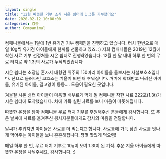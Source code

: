 ```yaml
---
layout: single
title: "12월 따뜻한 기부 소식 시온 쉼터에 1.3톤 기부했어요"
date: 2020-02-12 10:00:00
categories: 감동
author: Companimal
---
```


컴패니몰에서는 1달에 1번 유기견 기부 캠페인을 진행하고 있습니다. 터치 한번으로 매일 10g씩 유기견 아이들에게 한끼를 선물하고 있죠. :) 저희 컴패니몰은 2019년 12월에 착한 사료 기부 선정처를 시온 쉼터로 진행하였습니다. 12월 한 달 내내 하루 한 번의 무료 터치로 약 1.3t의 사료가 누적되었습니다.

시온 쉼터는 소장님 혼자서 대형견 위주의 150마리 아이들을 돌보시는 사설보호소입니다. 산으로 둘러싸인 보호소는 겨울이 되면 더 추워집니다. 거기에 학대받고 버려진 아이들, 유기된 아이들, 길고양이 등등…. 도움이 필요한 곳입니다.

겨울철 시온 쉼터 아이들이 마음껏 배부르게 먹게 될 컴패니몰 착한 사료 222포(1.3t)가 시온 쉼터에 도착했습니다. 차에 가득 실린 사료를 보니 마음이 따뜻해집니다.

따뜻한 온정을 담아 컴패니몰 무료 터치 기부를 후원해주신 분들에게 감사합니다. 또 추운 날씨에 사료를 옮겨주신 봉사자분들에게도 감사의 마음을 전달합니다.

날씨가 추워지면 아이들은 사료를 더 먹는다고 합니다. 사료통에 가득 담긴 사료를 맛나게 먹어주는 아이들을 보니 훈훈해집니다. 맘껏 맛있게 먹으렴!

매일 하루 한 번, 무료 터치 기부로 10g이 모여 1.3t이 된 기적. 추운 겨울 아이들에게 따뜻한 온정을 나눠주세요. 감사합니다. :)
